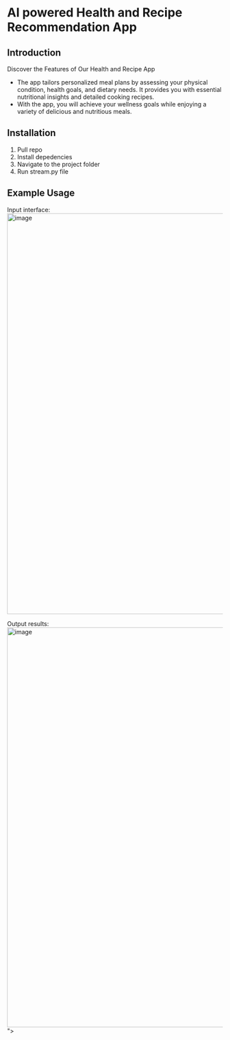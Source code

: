 # AI powered Health and Recipe Recommendation App

## Introduction
Discover the Features of Our Health and Recipe App
+ The app tailors personalized meal plans by assessing your physical condition, health goals, and dietary needs. It provides you with essential nutritional insights and detailed cooking recipes.
+ With the app, you will achieve your wellness goals while enjoying a variety of delicious and nutritious meals.

## Installation
1. Pull repo
2. Install depedencies
3. Navigate to the project folder
4. Run stream.py file

## Example Usage
Input interface:
<img width="934" alt="image" src="https://github.com/user-attachments/assets/3dc36028-602a-4d9e-986e-29dd21bb1afc">

Output results:
<img width="932" alt="image" src="https://github.com/user-attachments/assets/5150ba8d-711c-46bd-9d4d-e7e94b2b3886">
">
